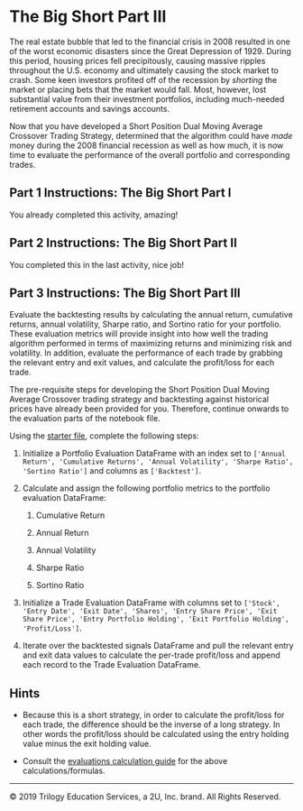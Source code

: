 # The Big Short Part III

The real estate bubble that led to the financial crisis in 2008 resulted in one of the worst economic disasters since the Great Depression of 1929. During this period, housing prices fell precipitously, causing massive ripples throughout the U.S. economy and ultimately causing the stock market to crash. Some keen investors profited off of the recession by *shorting* the market or placing bets that the market would fall. Most, however, lost substantial value from their investment portfolios, including much-needed retirement accounts and savings accounts.

Now that you have developed a Short Position Dual Moving Average Crossover Trading Strategy, determined that the algorithm could have *made* money during the 2008 financial recession as well as how much, it is now time to evaluate the performance of the overall portfolio and corresponding trades.

## Part 1 Instructions: The Big Short Part I

You already completed this activity, amazing!

## Part 2 Instructions: The Big Short Part II

You completed this in the last activity, nice job!

## Part 3 Instructions: The Big Short Part III

Evaluate the backtesting results by calculating the annual return, cumulative returns, annual volatility, Sharpe ratio, and Sortino ratio for your portfolio. These evaluation metrics will provide insight into how well the trading algorithm performed in terms of maximizing returns and minimizing risk and volatility. In addition, evaluate the performance of each trade by grabbing the relevant entry and exit values, and calculate the profit/loss for each trade.

The pre-requisite steps for developing the Short Position Dual Moving Average Crossover trading strategy and backtesting against historical prices have already been provided for you. Therefore, continue onwards to the evaluation parts of the notebook file.

Using the [starter file](Unsolved/the_big_short_part_3.ipynb), complete the following steps:

1. Initialize a Portfolio Evaluation DataFrame with an index set to `['Annual Return', 'Cumulative Returns', 'Annual Volatility', 'Sharpe Ratio', 'Sortino Ratio']` and columns as `['Backtest']`.

2. Calculate and assign the following portfolio metrics to the portfolio evaluation DataFrame:

    1. Cumulative Return

    2. Annual Return

    3. Annual Volatility

    4. Sharpe Ratio

    5. Sortino Ratio

3. Initialize a Trade Evaluation DataFrame with columns set to `['Stock', 'Entry Date', 'Exit Date', 'Shares', 'Entry Share Price', 'Exit Share Price', 'Entry Portfolio Holding', 'Exit Portfolio Holding', 'Profit/Loss']`.

4. Iterate over the backtested signals DataFrame and pull the relevant entry and exit data values to calculate the per-trade profit/loss and append each record to the Trade Evaluation DataFrame.

## Hints

* Because this is a short strategy, in order to calculate the profit/loss for each trade, the difference should be the inverse of a long strategy. In other words the profit/loss should be calculated using the entry holding value minus the exit holding value.

* Consult the [evaluations calculation guide](../../../Supplemental/EvaluationsCalculationGuide.md) for the above calculations/formulas.

---

© 2019 Trilogy Education Services, a 2U, Inc. brand. All Rights Reserved.
